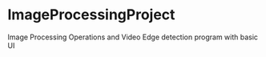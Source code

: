 # ImageProcessingProject
 Image Processing Operations and Video Edge detection program with basic UI
